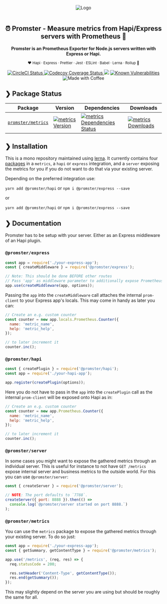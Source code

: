 <p align="center">
  <img alt="Logo" src="https://raw.githubusercontent.com/tdeekens/promster/master/logo.png" /><br /><br />
</p>

<h2 align="center">⏰ Promster - Measure metrics from Hapi/Express servers with Prometheus 🚦</h2>
<p align="center">
  <b>Promster is an Prometheus Exporter for Node.js servers written with Express or Hapi.</b>
</p>

<p align="center">
  <sub>
  ❤️
  Hapi
  · Express
  · Prettier
  · Jest
  · ESLint
  · Babel
  · Lerna
  · Rollup
  🙏
  </sub>
</p>

<p align="center">
  <a href="https://circleci.com/gh/tdeekens/promster">
    <img alt="CircleCI Status" src="https://circleci.com/gh/tdeekens/promster.svg?style=shield&circle-token=63ee7a0e1c766b6b76da6f7ba4c7b9f2a7876191">
  </a>
  <a href="https://codecov.io/gh/tdeekens/promster">
    <img alt="Codecov Coverage Status" src="https://img.shields.io/codecov/c/github/tdeekens/promster.svg?style=flat-square">
  </a>
  <a href="https://app.fossa.io/projects/git%2Bgithub.com%2Ftdeekens%2Fpromster?ref=badge_shield" alt="FOSSA Status"><img src="https://app.fossa.io/api/projects/git%2Bgithub.com%2Ftdeekens%2Fpromster.svg?type=shield"/></a>
  <a href="https://snyk.io/test/github/tdeekens/promster"><img src="https://snyk.io/test/github/tdeekens/promster/badge.svg" alt="Known Vulnerabilities" data-canonical-src="https://snyk.io/test/github/{username}/{repo}" style="max-width:100%;"/></a>
  <img alt="Made with Coffee" src="https://img.shields.io/badge/made%20with-%E2%98%95%EF%B8%8F%20coffee-yellow.svg">
</p>

## ❯ Package Status

| Package                                 | Version                                             | Dependencies                                                                      | Downloads                                                    |
| --------------------------------------- | --------------------------------------------------- | --------------------------------------------------------------------------------- | ------------------------------------------------------------ |
| [`promster/metrics`](/packages/metrics) | [![metrics Version][metrics-icon]][metrics-version] | [![metrics Dependencies Status][metrics-dependencies-icon]][metrics-dependencies] | [![metrics Downloads][metrics-downloads]][metrics-downloads] |

[metrics-version]: https://www.npmjs.com/package/@promster/metrics
[metrics-icon]: https://img.shields.io/npm/v/@promster/metrics.svg?style=flat-square
[metrics-dependencies]: https://david-dm.org/tdeekens/promster?path=packages/metrics
[metrics-dependencies-icon]: https://david-dm.org/tdeekens/promster/status.svg?style=flat-square&
[metrics-downloads]: https://img.shields.io/npm/dm/@promster/metrics.svg

## ❯ Installation

This is a mono repository maintained using
[lerna](https://github.com/lerna/lerna). It currently contains four
[packages](/packages) in a `metrics`, a `hapi` or
`express` integration, and a `server` exposing the metrics for you if you do not want to do that via your existing server.

Depending on the preferred integration use:

`yarn add @promster/hapi` or `npm i @promster/express --save`

or

`yarn add @promster/hapi` or `npm i @promster/express --save`

## ❯ Documentation

Promster has to be setup with your server. Either as an Express middleware of an Hapi plugin.

### `@promster/express`

```js
const app = require('./your-express-app');
const { createMiddleware } = require('@promster/express');

// Note: This should be done BEFORE other routes
// Pass 'app' as middleware parameter to additionally expose Prometheus under 'app.locals'
app.use(createMiddleware(app, options));
```

Passing the `app` into the `createMiddleware` call attaches the internal `prom-client` to your Express app's locals. This may come in handy as later you can:

```js
// Create an e.g. custom counter
const counter = new app.locals.Prometheus.Counter({
  name: 'metric_name',
  help: 'metric_help',
});

// to later increment it
counter.inc();
```

### `@promster/hapi`

```js
const { createPlugin } = require('@promster/hapi');
const app = require('./your-hapi-app');

app.register(createPlugin(options));
```

Here you do not have to pass in the `app` into the `createPlugin` call as the internal `prom-client` will be exposed onto Hapi as in:

```js
// Create an e.g. custom counter
const counter = new app.Prometheus.Counter({
  name: 'metric_name',
  help: 'metric_help',
});

// to later increment it
counter.inc();
```

### `@promster/server`

In some cases you might want to expose the gathered metrics through an individual server. This is useful for instance to not have `GET /metrics` expose internal server and business metrics to the outside world. For this you can use `@promster/server`:

```js
const { createServer } = require('@promster/server');

// NOTE: The port defaults to `7788`.
createServer({ port: 8888 }).then(() =>
  console.log(`@promster/server started on port 8888.`)
);
```

### `@promster/metrics`

You can use the `metrics` package to expose the gathered metrics through your existing server. To do so just:

```js
const app = require('./your-express-app');
const { getSummary, getContentType } = require('@promster/metrics');

app.use('/metrics', (req, res) => {
  req.statusCode = 200;

  res.setHeader('Content-Type', getContentType());
  res.end(getSummary());
});
```

This may slightly depend on the server you are using but should be roughly the same for all.
